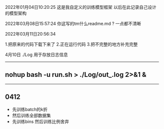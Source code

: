 2022年01月04日10:20:25
这是我自定义的训练模型框架
以后在此记录自己设计的模型架构

2022年03月08日15:57:24
你这写的tm什么readme.md ? 一点都不清晰

2022年03月11日20:56:34

1.把原来的代码下载下来了
2.正在运行代码
3.把不完整的地方补充完整

4月10日
./Log 用于存放日志信息 

---
## nohup bash -u run.sh > ./Log/out_.log 2>&1 &

---
## 0412
- 先训练batch的k折
- 然后训练全部数据集
- 先训练bins 然后训练比例舍弃